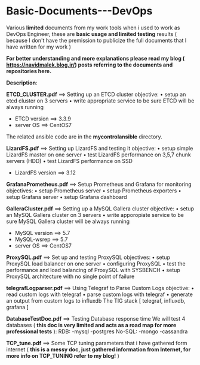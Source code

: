 # Basic-Documents---DevOps
Various **limited** documents from my work tools when i used to work as DevOps Engineer, these are **basic usage and limited testing** results ( because I don't have the premission to publicize the full documents that I have written for my work ) 

**For better understanding and more explanations please read my blog ( https://navidmalek.blog.ir/) posts referring to the documents and repositories here.**

**Description**:

**ETCD_CLUSTER.pdf** ==> Setting up an ETCD cluster
objective:
• setup an etcd cluster on 3 servers
• write appropriate service to be sure ETCD will be always running
- ETCD version ==> 3.3.9
- server OS ==> CentOS7

The related ansible code are in the **mycontrolansible** directory.


**LizardFS.pdf** ==> Setting up LizardFS and testing it
objective:
• setup simple LizardFS master on one server
• test LizardFS performance on 3,5,7 chunk servers (HDD)
• test LizardFS performance on SSD
- LizardFS version ==> 3.12


**GrafanaPrometheus.pdf** ==> Setup Prometheus and Grafana for monitoring
objectives:
• setup Prometheus server
• setup Prometheus exporters
• setup Grafana server
• setup Grafana dashboard

**GalleraCluster.pdf** ==> Setting up a MySQL Gallera cluster
objective:
• setup an MySQL Gallera cluster on 3 servers
• write apporopiate service to be sure MySQL Gallera cluster will be always running
- MySQL version ==> 5.7
- MySQL-wsrep ==> 5.7
- server OS ==> CentOS7

**ProxySQL.pdf** ==> Set up and testing ProxySQL
objectives:
• setup ProxySQL load balancer on one server
• configuring ProxySQL
• test the performance and load balancing of ProxySQL with SYSBENCH
• setup ProxySQL architecture with no single point of failure


**telegrafLogparser.pdf** ==> Using Telegraf to Parse Custom Logs
objective:
• read custom logs with telegraf
• parse custom logs with telegraf
• generate an output from custom logs to influxdb
The TIG stack [ telegraf, influxdb, grafana ]


**DatabaseTestDoc.pdf** ==> Testing Database response time
We will test 4 databases ( **this doc is very limited and acts as a road map for more professional tests** ):
RDB:
-mysql
-postgres
No-SQL:
-mongo
-cassandra

**TCP_tune.pdf** ==> Some TCP tuning parameters that i have gathered form internet ( **this is a messy doc, just gathered information from Internet, for more info on TCP_TUNING refer to my blog!** )


